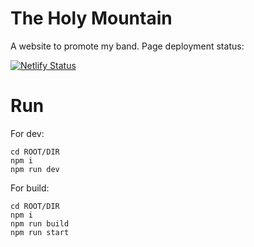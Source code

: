 # The Holy Mountain

A website to promote my band. Page deployment status:

[![Netlify Status](https://api.netlify.com/api/v1/badges/6601434d-210e-49d3-8613-ddc9df158900/deploy-status)](https://app.netlify.com/sites/theholymountain/deploys)

# Run

For dev:

```
cd ROOT/DIR
npm i
npm run dev
```

For build:

```
cd ROOT/DIR
npm i
npm run build
npm run start
```
